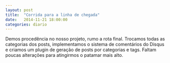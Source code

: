 ```yaml
---
layout: post
title:  "Corrida para a linha de chegada"
date:   2014-11-21 18:00:00
categories: diario
---
```

Demos procedência no nosso projeto, rumo a rota final. Trocamos todas as categorias dos posts, implementamos o sistema de comentários do Disqus e criamos um plugin de geração de posts por categorias e tags. Faltam poucas alterações para atingirmos o patamar mais alto.